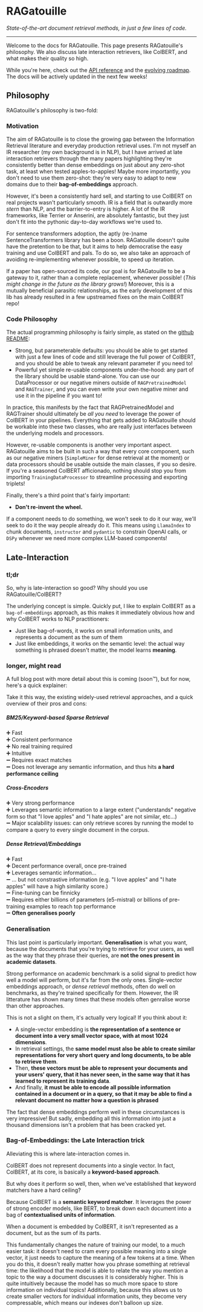 # RAGatouille

_State-of-the-art document retrieval methods, in just a few lines of code._

---

Welcome to the docs for RAGatouille. This page presents RAGatouille's philosophy. We also discuss late interaction retrievers, like ColBERT, and what makes their quality so high.

While you're here, check out the [API reference](https://ben.clavie.eu/ragatouille/api) and the [evolving roadmap](https://ben.clavie.eu/ragatouille/roadmap). The docs will be actively updated in the next few weeks!

## Philosophy

RAGatouille's philosophy is two-fold:

### Motivation

The aim of RAGatouille is to close the growing gap between the Information Retrieval literature and everyday production retrieval uses. I'm not myself an IR researcher (my own background is in NLP), but I have arrived at late interaction retrievers through the many papers highlighting they're consistently better than dense embeddings on just about any zero-shot task, at least when tested apples-to-apples! Maybe more importantly, you don't need to use them zero-shot: they're very easy to adapt to new domains due to their **bag-of-embeddings** approach.

However, it's been a consistently hard sell, and starting to use ColBERT on real projects wasn't particularly smooth. IR is a field that is outwardly more _stern_ than NLP, and the barrier-to-entry is higher. A lot of the IR frameworks, like Terrier or Anserini, are absolutely fantastic, but they just don't fit into the pythonic day-to-day workflows we're used to.

For sentence transformers adoption, the aptly (re-)name SentenceTransformers library has been a boon. RAGatouille doesn't quite have the pretention to be that, but it aims to help democratise the easy training and use ColBERT and pals. To do so, we also take an approach of avoiding re-implementing whenever possible, to speed up iteration.

If a paper has open-sourced its code, our goal is for RAGatouille to be a gateway to it, rather than a complete replacement, whenever possible! (_This might change in the future as the library grows!_) Moreover, this is a mutually beneficial parasitic relationships, as the early development of this lib has already resulted in a few upstreamed fixes on the main ColBERT repo!

### Code Philosophy

The actual programming philosophy is fairly simple, as stated on the [github README](https://github.com/bclavie/RAGatouille):

- Strong, but parameterable defaults: you should be able to get started with just a few lines of code and still leverage the full power of ColBERT, and you should be able to tweak any relevant parameter if you need to!
- Powerful yet simple re-usable components under-the-hood: any part of the library should be usable stand-alone. You can use our DataProcessor or our negative miners outside of `RAGPretrainedModel` and `RAGTrainer`, and you can even write your own negative miner and use it in the pipeline if you want to!

In practice, this manifests by the fact that RAGPretrainedModel and RAGTrainer should ultimately be _all you need_ to leverage the power of ColBERT in your pipelines. Everything that gets added to RAGatouille should be workable into these two classes, who are really just interfaces between the underlying models and processors.

However, re-usable components is another very important aspect. RAGatouille aims to be built in such a way that every core component, such as our negative miners (`SimpleMiner` for dense retrieval at the moment) or data processors should be usable outside the main classes, if you so desire. If you're a seasoned ColBERT afficionado, nothing should stop you from importing `TrainingDataProcessor` to streamline processing and exporting triplets!

Finally, there's a third point that's fairly important:

- __Don't re-invent the wheel.__

If a component needs to do something, we won't seek to do it our way, we'll seek to do it the way people already do it. This means using `LlamaIndex` to chunk documents, `instructor` and `pydantic` to constrain OpenAI calls, or `DSPy` whenever we need more complex LLM-based components!

## Late-Interaction

### tl;dr

So, why is late-interaction so good? Why should you use RAGatouille/ColBERT?

The underlying concept is simple. Quickly put, I like to explain ColBERT as a `bag-of-embeddings` approach, as this makes it immediately obvious how and why ColBERT works to NLP practitioners:

- Just like bag-of-words, it works on small information units, and represents a document as the sum of them
- Just like embeddings, it works on the semantic level: the actual way something is phrased doesn't matter, the model learns __meaning__.

### longer, might read

A full blog post with more detail about this is coming (soon™), but for now, here's a quick explainer:

Take it this way, the existing widely-used retrieval approaches, and a quick overview of their pros and cons:

##### BM25/Keyword-based Sparse Retrieval

➕ Fast  
➕ Consistent performance  
➕ No real training required  
➕ Intuitive  
➖ Requires exact matches  
➖ Does not leverage any semantic information, and thus hits __a hard performance ceiling__  

##### Cross-Encoders

➕ Very strong performance  
➕ Leverages semantic information to a large extent ("understands" negative form so that "I love apples" and "I hate apples" are not similar, etc...)  
➖ Major scalability issues: can only retrieve scores by running the model to compare a query to every single document in the corpus.  

##### Dense Retrieval/Embeddings

➕ Fast  
➕ Decent performance overall, once pre-trained  
➕ Leverages semantic information...  
➖ ... but not constrastive information (e.g. "I love apples" and "I hate apples" will have a high similarity score.)  
➖ Fine-tuning can be finnicky  
➖ Requires either billions of parameters (e5-mistral) or billions of pre-training examples to reach top performance  
➖ __Often generalises poorly__  

### Generalisation

This last point is particularly important. __Generalisation__ is what you want, because the documents that you're trying to retrieve for your users, as well as the way that they phrase their queries, are __not the ones present in academic datasets__.

Strong performance on academic benchmark is a solid signal to predict how well a model will perform, but it's far from the only ones. Single-vector embeddings approach, or _dense retrieval_ methods, often do well on benchmarks, as they're trained specifically for them. However, the IR litterature has shown many times that these models often genralise worse than other approaches.

This is not a slight on them, it's actually very logical! If you think about it:

- A single-vector embedding is **the representation of a sentence or document into a very small vector space, with at most 1024 dimensions**.
- In retrieval settings, the **same model must also be able to create similar representations for very short query and long documents, to be able to retrieve them**.
- Then, **these vectors must be able to represent your documents and your users' query, that it has never seen, in the same way that it has learned to represent its training data**. 
- And finally, **it must be able to encode all possible information contained in a document or in a query, so that it may be able to find a relevant document no matter how a question is phrased**

The fact that dense embeddings perform well in these circumstances is very impressive! But sadly, embedding all this information into just a thousand dimensions isn't a problem that has been cracked yet. 

### Bag-of-Embeddings: the Late Interaction trick

Alleviating this is where late-interaction comes in.

ColBERT does not represent documents into a single vector. In fact, ColBERT, at its core, is basically a **keyword-based approach**.

But why does it perform so well, then, when we've established that keyword matchers have a hard ceiling?

Because ColBERT is a **semantic keyword matcher**. It leverages the power of strong encoder models, like BERT, to break down each document into a bag of **contextualised units of information**. 

When a document is embedded by ColBERT, it isn't represented as a document, but as the sum of its parts.

This fundamentally changes the nature of training our model, to a much easier task: it doesn't need to cram every possible meaning into a single vector, it just needs to capture the meaning of a few tokens at a time. When you do this, it doesn't really matter how you phrase something at retrieval time: the likelihood that the model is able to relate the way you mention a topic to the way a document discusses it is considerably higher. This is quite intuitively because the model has so much more space to store information on individual topics! Additionally, because this allows us to create smaller vectors for individual information units, they become very compressable, which means our indexes don't balloon up size.
